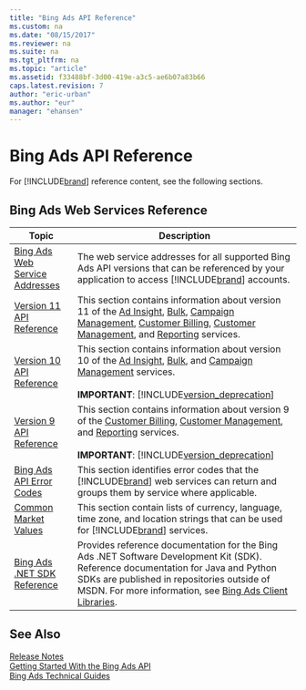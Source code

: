 ```yaml
---
title: "Bing Ads API Reference"
ms.custom: na
ms.date: "08/15/2017"
ms.reviewer: na
ms.suite: na
ms.tgt_pltfrm: na
ms.topic: "article"
ms.assetid: f33488bf-3d00-419e-a3c5-ae6b07a83b66
caps.latest.revision: 7
author: "eric-urban"
ms.author: "eur"
manager: "ehansen"
---
```

# Bing Ads API Reference
For [!INCLUDE[brand](../../concepts/includes/brand.md)] reference content, see the following sections.

## Bing Ads Web Services Reference

|Topic|Description|
|---------|---------------|
|[Bing Ads Web Service Addresses](../../concepts/api-reference/bing-ads-web-service-addresses.md)|The web service addresses for all supported Bing Ads API versions that can be referenced by your application to access [!INCLUDE[brand](../../concepts/includes/brand.md)] accounts.|
|[Version 11 API Reference](../../concepts/api-reference/version-11-api-reference.md)|This section contains information about version 11 of the [Ad Insight](https://msdn.microsoft.com/library/bing-ads-ad-insight-service-reference(v=msads.110).aspx), [Bulk](https://msdn.microsoft.com/library/bing-ads-bulk-service-reference(v=msads.110).aspx), [Campaign Management](https://msdn.microsoft.com/library/bing-ads-campaign-management-service-reference(v=msads.110).aspx), [Customer Billing](https://msdn.microsoft.com/library/bing-ads-customer-billing-service-reference(v=msads.110).aspx), [Customer Management](https://msdn.microsoft.com/library/bing-ads-customer-management-service-reference(v=msads.110).aspx), and [Reporting](https://msdn.microsoft.com/library/bing-ads-reporting-service-reference(v=msads.110).aspx) services.|
|[Version 10 API Reference](../../concepts/api-reference/version-10-api-reference.md)|This section contains information about version 10 of the [Ad Insight](https://msdn.microsoft.com/library/bing-ads-ad-insight-service-reference(v=msads.100).aspx), [Bulk](https://msdn.microsoft.com/library/bing-ads-bulk-service-reference(v=msads.100).aspx), and [Campaign Management](https://msdn.microsoft.com/library/bing-ads-campaign-management-service-reference(v=msads.100).aspx) services.<br/><br/>**IMPORTANT**: [!INCLUDE[version_deprecation](../../concepts/includes/version_deprecation.md)]|
|[Version 9 API Reference](../../concepts/api-reference/version-9-api-reference.md)|This section contains information about version 9 of the [Customer Billing](https://msdn.microsoft.com/library/bing-ads-customer-billing-service-reference(v=msads.90).aspx), [Customer Management](https://msdn.microsoft.com/library/bing-ads-customer-management-service-reference(v=msads.90).aspx), and [Reporting](https://msdn.microsoft.com/library/bing-ads-reporting-service-reference(v=msads.90).aspx) services.<br/><br/>**IMPORTANT**: [!INCLUDE[version_deprecation](../../concepts/includes/version_deprecation.md)]|
|[Bing Ads API Error Codes](../../concepts/api-reference/bing-ads-api-error-codes.md)|This section identifies error codes that the [!INCLUDE[brand](../../concepts/includes/brand.md)] web services can return and groups them by service where applicable.|
|[Common Market Values](../../concepts/api-reference/common-market-values.md)|This section contain lists of currency, language, time zone, and location strings that can be used for [!INCLUDE[brand](../../concepts/includes/brand.md)] services.|
|[Bing Ads .NET SDK Reference](../../concepts/bing-ads-.net-sdk-reference.md)|Provides reference documentation for the Bing Ads .NET Software Development Kit (SDK). Reference documentation for Java and Python SDKs are published in repositories outside of MSDN. For more information, see [Bing Ads Client Libraries](../Topic/Bing%20Ads%20Client%20Libraries.md).|

## See Also
[Release Notes](../Topic/Release%20Notes.md)  
[Getting Started With the Bing Ads API](../../concepts/getting-started-with-the-bing-ads-api.md)  
[Bing Ads Technical Guides](../../concepts/bing-ads-technical-guides.md)  

